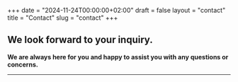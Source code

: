+++
date = "2024-11-24T00:00:00+02:00"
draft = false
layout = "contact"
title = "Contact"
slug = "contact"
+++

## We look forward to your inquiry.

**We are always here for you and happy to assist you with any questions or concerns.**

---
